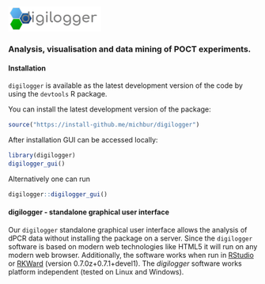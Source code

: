 <img src="https://github.com/michbur/digilogger/blob/master/inst/digilogger_gui/www/logo.png" alt="digilogger" style="height: 50px;"/>

### Analysis, visualisation and data mining of POCT experiments.

#### Installation

`digilogger` is available as the latest development version of the code by using the `devtools` R package.

You can install the latest development version of the package:

```R
source("https://install-github.me/michbur/digilogger")
```

After installation GUI can be accessed locally:

```R
library(digilogger)
digilogger_gui()
```

Alternatively one can run

```R
digilogger::digilogger_gui()
```

#### digilogger - standalone graphical user interface

Our `digilogger` standalone graphical user interface allows the analysis of dPCR data without installing the package on a server. Since the `digilogger` software is based on modern web technologies like HTML5 it will run on any modern web browser. Additionally, the software works when run in [RStudio](https://rstudio.com/products/rstudio/) or [RKWard](https://rkward.kde.org/) (version 0.7.0z+0.7.1+devel1). The *digilogger* software works platform independent (tested on Linux and Windows). 
